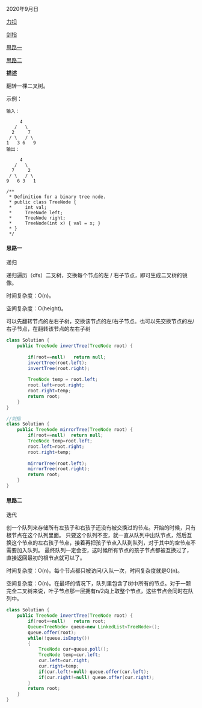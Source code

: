 2020年9月日

[力扣](https://leetcode-cn.com/problems/invert-binary-tree/solution/fan-zhuan-er-cha-shu-by-leetcode/)

[剑指](https://leetcode-cn.com/problems/er-cha-shu-de-jing-xiang-lcof/)

[思路一](#思路一)

[思路二](#思路二)

**描述**

翻转一棵二叉树。

示例：
```
输入：

     4
   /   \
  2     7
 / \   / \
1   3 6   9
输出：

     4
   /   \
  7     2
 / \   / \
9   6 3   1
```
```
/**
 * Definition for a binary tree node.
 * public class TreeNode {
 *     int val;
 *     TreeNode left;
 *     TreeNode right;
 *     TreeNode(int x) { val = x; }
 * }
 */
```

#### 思路一

递归

递归遍历（dfs）二叉树，交换每个节点的左 / 右子节点，即可生成二叉树的镜像。

时间复杂度：O(n)。

空间复杂度：O(height)。

可以先翻转节点的左右子树，交换该节点的左/右子节点。也可以先交换节点的左/右子节点，在翻转该节点的左右子树
```java
class Solution {
    public TreeNode invertTree(TreeNode root) {
    
        if(root==null)   return null;
        invertTree(root.left);
        invertTree(root.right);
        
        TreeNode temp = root.left;
        root.left=root.right;
        root.right=temp;
        return root;
    }
}
```
```java
//剑指
class Solution {
    public TreeNode mirrorTree(TreeNode root) {
        if(root==null)  return null;
        TreeNode temp=root.left;
        root.left=root.right;
        root.right=temp;
        
        mirrorTree(root.left);
        mirrorTree(root.right);
        return root;
    }
}
```

#### 思路二

迭代

创一个队列来存储所有左孩子和右孩子还没有被交换过的节点。开始的时候，只有根节点在这个队列里面。
只要这个队列不空，就一直从队列中出队节点，然后互换这个节点的左右孩子节点，接着再把孩子节点入队到队列，对于其中的空节点不需要加入队列。
最终队列一定会空，这时候所有节点的孩子节点都被互换过了，直接返回最初的根节点就可以了。

时间复杂度：O(n)。每个节点都只被访问/入队一次，时间复杂度就是O(n)。

空间复杂度：O(n)。在最坏的情况下，队列里包含了树中所有的节点。对于一颗完全二叉树来说，叶子节点那一层拥有n/2向上取整个节点，这些节点会同时在队列中。
```java
class Solution {
    public TreeNode invertTree(TreeNode root) {
        if(root==null)   return root;
        Queue<TreeNode> queue=new LinkedList<TreeNode>();
        queue.offer(root);
        while(!queue.isEmpty())
        {
            TreeNode cur=queue.poll();
            TreeNode temp=cur.left;
            cur.left=cur.right;
            cur.right=temp;
            if(cur.left!=null) queue.offer(cur.left);
            if(cur.right!=null) queue.offer(cur.right);
        }
        return root;
    }
}
```
